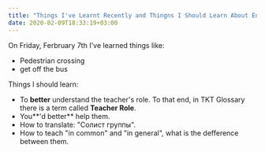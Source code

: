 ```yaml
---
title: "Things I've Learnt Recently and Thingns I Should Learn About English"
date: 2020-02-09T18:33:19+03:00
---
```


On Friday, Ferbruary 7th I've learned things like:
* Pedestrian crossing
* get off the bus

Things I should learn:
* To **better** understand the teacher's role. To that end, in TKT Glossary there is a term called **Teacher Role**.
* You**'d better** help them.
* How to translate: "Солист группы".
* How to teach "in common" and "in general", what is the defference between them.


